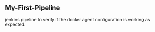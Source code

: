 ## My-First-Pipeline
jenkins pipeline to verify if the docker agent configuration is working as expected.
